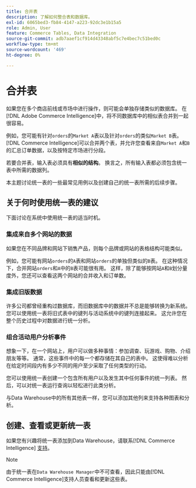 ```yaml
---
title: 合并表
description: 了解如何整合表和数据库。
exl-id: 6065bed3-fb84-4147-a223-92dc3e1b15a5
role: Admin, User
feature: Commerce Tables, Data Integration
source-git-commit: adb7aaef1cf914d43348abf5c7e4bec7c51bed0c
workflow-type: tm+mt
source-wordcount: '469'
ht-degree: 0%

---
```


# 合并表

如果您在多个商店前线或市场中进行操作，则可能会单独存储类似的数据库。 在[!DNL Adobe Commerce Intelligence]中，将不同数据库中的相似表合并到一起很容易。

例如，您可能有针对`orders`的`Market A`表以及针对`orders`的类似`Market B`表。 [!DNL Commerce Intelligence]可以合并两个表，并允许您查看来自`Market A`和`B`的汇总订单数据，以及按特定市场进行分段。

若要合并表，输入表必须具有&#x200B;**相似的结构**。 换言之，所有输入表都必须包含统一表中所需的数据列。

本主题讨论统一表的一些最常见用例以及创建自己的统一表所需的后续步骤。

## 关于何时使用统一表的建议

下面讨论在系统中使用统一表的适当时机。

### 集成来自多个网站的数据

如果您在不同品牌和网站下销售产品，则每个品牌或网站的表格结构可能类似。

例如，您可能有网站`orders`的`A`表和网站`orders`的单独但类似的`B`表。 在这种情况下，合并网站`orders`和`A`中的`B`表可能很有用。 这样，除了能够按网站`A`和`B`划分量度外，您还可以查看这两个网站的合并收入和订单数。

### 集成旧版数据

许多公司都曾经重构过数据库，而旧数据库中的数据并不总是能够转换为新系统。 您可以使用统一表将旧式表中的键列与活动系统中的键列连接起来。 这允许您在整个历史过程中对数据进行统一分析。

### 组合活动用户分析事件

想象一下，在一个网站上，用户可以做多种事情：参加调查、玩游戏、购物、介绍朋友等等。 通常，这些事件中的每一个都存储在其自己的表中。 这使得难以分析在给定时间段内有多少不同的用户至少采取了任何类型的行动。

您可以使用统一表创建一个包含所有用户以及发生其中任何事件的统一列表。 然后，可以对统一表运行查询以轻松进行此类分析。

与Data Warehouse中的所有其他表一样，您可以添加其他列来支持各种图表和分析。

## 创建、查看或更新统一表

如果您有兴趣将统一表添加到Data Warehouse，请联系[!DNL Commerce Intelligence] [支持](../guide-overview.md#Submitting-a-Support-Ticket)。

>[!NOTE]
>
>由于统一表在`Data Warehouse Manager`中不可查看，因此只能由[!DNL Commerce Intelligence]支持人员查看和更新这些表。
